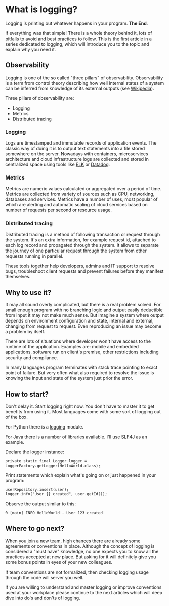 # What is logging?

Logging is printing out whatever happens in your program. **The End**.

If everything was that simple! There is a whole theory behind it, lots of pitfalls to avoid and best practices 
to follow. This is the first article in a series dedicated to logging, which will introduce you to the topic and explain
why you need it.

## Observability
Logging is one of the so called "three pillars" of observability. Observability is a term from control theory 
describing how well internal states of a system can be inferred from knowledge of its external outputs 
(see [Wikipedia](https://en.wikipedia.org/wiki/Observability)).

Three pillars of observability are:
- Logging
- Metrics
- Distributed tracing

### Logging
Logs are timestamped and immutable records of application events. The classic way of doing it is to output text 
statements into a file stored somewhere on the server. Nowadays with containers, microservices architecture and 
cloud infrastructure logs are collected and stored in centralized space using tools like [ELK](https://www.elastic.co/what-is/elk-stack) or [Datadog](https://www.datadoghq.com/).

### Metrics
Metrics are numeric values calculated or aggregated over a period of time. Metrics are collected from variety of 
sources such as CPU, networking, databases and services. Metrics have a number of uses, most popular of which are 
alerting and automatic scaling of cloud services based on number of requests per second or resource usage. 

### Distributed tracing
Distributed tracing is a method of following transaction or request through the system. It's an extra information, 
for example request id, attached to each log record and propagated through the system. It allows to separate the 
journey of one particular request through the system from other requests running in parallel.  

These tools together help developers, admins and IT support to resolve bugs, troubleshoot client requests and 
prevent failures before they manifest themselves.

## Why to use it?
It may all sound overly complicated, but there is a real problem solved. For small enough program with no branching 
logic and output easily deductible from input it may not make much sense. But imagine a system where output depends 
on environment configuration and state, internal and external, changing from request to request. Even reproducing an 
issue may become a problem by itself.

There are lots of situations where developer won't have access to the runtime of the application. Examples are: 
mobile and embedded applications, software run on client's premise, other restrictions including security 
and compliance.

In many languages program terminates with stack trace pointing to exact point of failure. But very often what also 
required to resolve the issue is knowing the input and state of the system just prior the error. 

## How to start?
Don't delay it. Start logging right now. You don't have to master it to get benefits from using it. Most languages come 
with some sort of logging out of the box.

For Python there is a [logging](https://docs.python.org/3/library/logging.html) module.

For Java there is a number of libraries available. I'll use [SLF4J](https://www.slf4j.org/) as an example.

Declare the logger instance:

    private static final Logger logger = LoggerFactory.getLogger(HelloWorld.class);

Print statements which explain what's going on or just happened in your program:

    userRepository.insert(user);
    logger.info("User {} created", user.getId());

Observe the output similar to this:

    0 [main] INFO HelloWorld - User 123 created

## Where to go next?
When you join a new team, high chances there are already some agreements or conventions in place. Although the concept 
of logging is considered a "must have" knowledge, no one expects you to know all the practices accepted at new place. 
But asking for it will definitely give you some bonus points in eyes of your new colleagues.

If team conventions are not formalized, then checking logging usage through the code will server you well.

If you are willing to understand and master logging or improve conventions used at your workplace please continue to the 
next articles which will deep dive into do's and don'ts of logging.